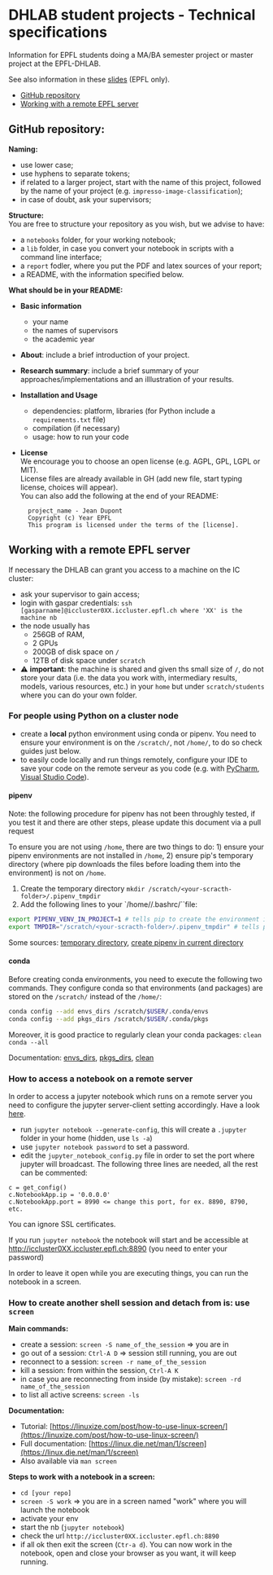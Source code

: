 # DHLAB student projects - Technical specifications

Information for EPFL students doing a MA/BA semester project or master project at the EPFL-DHLAB.

See also information in these [slides](https://github.com/dhlab-epfl-students/) (EPFL only).


- [GitHub repository](#your-github-repository)
- [Working with a remote EPFL server](#working-with-a-remote-EPFL-server)


## GitHub repository:

**Naming:**

- use lower case;
- use hyphens to separate tokens;
- if related to a larger project, start with the name of this project, followed by the name of your project (e.g. `impresso-image-classification`);
- in case of doubt, ask your supervisors;

**Structure:**    
You are free to structure your repository as you wish, but we advise to have:

- a `notebooks` folder, for your working notebook;
- a `lib` folder, in case you convert your notebook in scripts with a command line interface;
- a `report` fodler, where you put the PDF and latex sources of your report;
- a README, with the information specified below.


**What should be in your README:**

- **Basic information**
    - your name
    - the names of supervisors
    - the academic year
- **About**: include a brief introduction of your project.
- **Research summary**: include a brief summary of your approaches/implementations and an illlustration of your results.
- **Installation and Usage**
    - dependencies: platform, libraries (for Python include a `requirements.txt` file)
    - compilation (if necessary)
    - usage: how to run your code
- **License**    
    We encourage you to choose an open license (e.g. AGPL, GPL, LGPL or MIT).    
    License files are already available in GH (add new file, start typing license, choices will appear).    
    You can also add the following at the end of your README:       
   
	    project_name - Jean Dupont    
	    Copyright (c) Year EPFL    
	    This program is licensed under the terms of the [license]. 
	    


## Working with a remote EPFL server

If necessary the DHLAB can grant you access to a machine on the IC cluster:

- ask your supervisor to gain access;
- login with gaspar credentials: ```ssh [gasparname]@iccluster0XX.iccluster.epfl.ch where 'XX' is the machine nb```     
- the node usually has 
	- 256GB of RAM, 
	- 2 GPUs
	- 200GB of disk space on `/`
	- 12TB of disk space under `scratch`
-  :warning: **important**: the machine is shared and given ths small size of `/`, do not store your data (i.e. the data you work with, intermediary results, models, various resources, etc.) in your `home` but under `scratch/students` where you can do your own folder. 


### For people using Python on a cluster node

- create a **local** python environment using conda or pipenv. You need to ensure your environment is on the `/scratch/`, not `/home/`, to do so check guides just below.
- to easily code locally and run things remotely, configure your IDE to save your code on the remote serveur as you code (e.g. with [PyCharm](https://www.jetbrains.com/help/pycharm/creating-a-remote-server-configuration.html), [Visual Studio Code](https://code.visualstudio.com/docs/remote/ssh-tutorial)).
     
#### pipenv

Note: the following procedure for pipenv has not been throughly tested, if you test it and there are other steps, please update this document via a pull request

To ensure you are not using `/home`, there are two things to do: 1) ensure your pipenv environments are not installed in `/home`, 2) ensure pip's temporary directory (where pip downloads the files before loading them into the environment) is not on `/home`.

1) Create the temporary directory `mkdir /scratch/<your-scracth-folder>/.pipenv_tmpdir`	
2) Add the following lines to your `/home/<user>/.bashrc/``file:
```sh
export PIPENV_VENV_IN_PROJECT=1 # tells pip to create the environment in the folder where you're creating it.
export TMPDIR="/scratch/<your-scracth-folder>/.pipenv_tmpdir" # tells pip to use this folder as the temporary directory
```
	
Some sources: [temporary directory](https://github.com/pypa/pip/issues/5816), [create pipenv in current directory](https://stackoverflow.com/questions/50598220/pipenv-how-to-force-virtualenv-directory)
	
#### conda

Before creating conda environments, you need to execute the following two commands. They configure conda so that environments (and packages) are stored on the `/scratch/` instead of the `/home/`:
```sh
conda config --add envs_dirs /scratch/$USER/.conda/envs
conda config --add pkgs_dirs /scratch/$USER/.conda/pkgs
```

Moreover, it is good practice to regularly clean your conda packages: `clean conda --all`

Documentation: [envs_dirs](https://conda.io/projects/conda/en/latest/user-guide/configuration/use-condarc.html#specify-environment-directories-envs-dirs), [pkgs_dirs](https://conda.io/projects/conda/en/latest/user-guide/configuration/use-condarc.html#specify-package-directories-pkgs-dirs ), [clean](https://conda.io/projects/conda/en/latest/commands/clean.html)

### How to access a notebook on a remote server

In order to access a jupyter notebook which runs on a remote server you need to configure the jupyter server-client setting accordingly. Have a look [here](https://jupyter-notebook.readthedocs.io/en/stable/public_server.html#running-a-notebook-server). 

- run `jupyter notebook --generate-config`, this will create a `.jupyter` folder in your home (hidden, use `ls -a`) 
- use `jupyter notebook password` to set a password. 
- edit the `jupyter_notebook_config.py` file in order to set the port where jupyter will broadcast. The following three lines are needed, all the rest can be commented:    

```
c = get_config()
c.NotebookApp.ip = '0.0.0.0'
c.NotebookApp.port = 8990 <= change this port, for ex. 8890, 8790, etc.
```

You can ignore SSL certificates.

If you run `jupyter notebook` the notebook will start and be accessible at http://iccluster0XX.iccluster.epfl.ch:8890 (you need to enter your password)

In order to leave it open while you are executing things, you can run the notebook in a screen.


### How to create another shell session and detach from is: use `screen`     

**Main commands:**

- create a session: `screen -S name_of_the_session`  =>  you are in
- go out of a session: `Ctrl-A D` => session still running, you are out
- reconnect to a session: `screen -r name_of_the_session`
- kill a session: from within the session, `Ctrl-A K`
- in case you are reconnecting from inside (by mistake):  `screen -rd name_of_the_session`
- to list all active screens: `screen -ls`

**Documentation:**

- Tutorial: [https://linuxize.com/post/how-to-use-linux-screen/](https://linuxize.com/post/how-to-use-linux-screen/) 
- Full documentation: [https://linux.die.net/man/1/screen](https://linux.die.net/man/1/screen)
- Also available via `man screen`

**Steps to work with a notebook in a screen:**

- `cd [your repo]`
- `screen -S work` => you are in a screen named "work" where you will launch the notebook
- activate your env
- start the nb (`jupyter notebook`) 
- check the url `http://iccluster0XX.iccluster.epfl.ch:8890`
- if all ok then exit the screen (`Ctr-a d`). You can now work in the notebook, open and close your browser as you want, it will keep running. 


